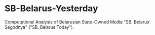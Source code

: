 # SB-Belarus-Yesterday
Computational Analysis of Belarusian State-Owned Media "SB. Belarus' Segodnya" ("SB. Belarus Today").
